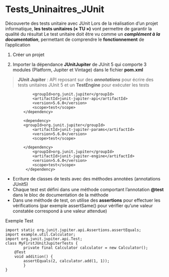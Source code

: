 # Tests_Uninaitres_JUnit
Découverte des tests unitaire avec JUnit
Lors de la réalisation d’un projet informatique, **les tests unitaires (« TU »)** vont permettre de garantir la qualité du résultat
Le test unitaire doit être vu comme un ***complément à la documentation***, permettant de comprendre le **fonctionnement** de l’application

1. Créer un projet

2. Importer la dépendance **JUnitJupiter** de JUnit 5 qui comporte 3 modules (Platform, Jupiter et Vintage) dans le fichier **pom.xml**
> **JUnit Jupiter** : API reposant sur des ***annotations*** pour écrire des tests unitaires JUnit 5 et un **TestEngine** pour exécuter les tests

```	<dependency>
        	<groupId>org.junit.jupiter</groupId>
         	<artifactId>junit-jupiter-api</artifactId>
         	<version>5.6.0</version>
         	<scope>test</scope>
    	</dependency>
         
    	<dependency>
   		<groupId>org.junit.jupiter</groupId>
	    	<artifactId>junit-jupiter-params</artifactId>
	        <version>5.6.0</version>
	        <scope>test</scope>

        </dependency>
	        <groupId>org.junit.jupiter</groupId>
	        <artifactId>junit-jupiter-engine</artifactId>
	        <version>5.6.0</version>
	        <scope>test</scope>
         </dependency>
```
- Ecriture de classes de tests avec des méthodes annotées (annotations JUnit5)
- Chaque test est défini dans une méthode comportant l’annotation **@test** dans le bloc de documentation de la méthode
- Dans une méthode de test, on utilise des **assertions** pour effectuer les vérifications (par exemple assertSame() pour vérifier qu’une valeur constatée correspond à une valeur attendue)

Exemple Test

```
import static org.junit.jupiter.api.Assertions.assertEquals;
import example.util.Calculator;
import org.junit.jupiter.api.Test;
class MyFirstJUnitJupiterTests {
      	private final Calculator calculator = new Calculator();      
	@Test     
	void addition() {
        assertEquals(2, calculator.add(1, 1));
     	}
}
```
